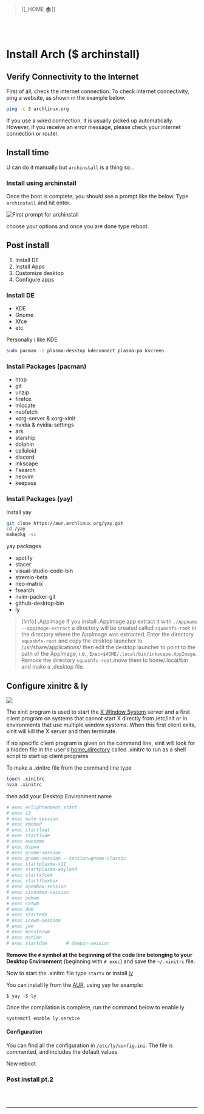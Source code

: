 > [[_HOME 🏠]]

</br></br>

# Install Arch ($ archinstall)

## Verify Connectivity to the Internet

First of all, check the internet connection. To check internet connectivity, ping a website, as shown in the example below.

```bash
ping -c 3 archlinux.org
```


If you use a wired connection, it is usually picked up automatically. However, if you receive an error message, please check your internet connection or router.

## Install time

U can do it manually but `archinstall` is a thing so...

### Install using archinstall

Once the boot is complete, you should see a prompt like the below. Type `archinstall` and hit enter.

![First prompt for archinstall](https://www.debugpoint.com/wp-content/uploads/2022/01/image.png)


choose your options and once you are done type reboot.

## Post install

1. Install DE
2. Install Apps
3. Customize desktop
4. Configure apps

### Install DE

- KDE
- Gnome
- Xfce
- etc

Personally i like KDE

```bash
sudo pacman -S plasma-desktop kdeconnect plasma-pa kscreen
```


### Install Packages (pacman)

- htop
- git
- unzip
- firefox
- mlocate
- neofetch
- xorg-server & xorg-xinit
- nvidia & nvidia-settings
- ark
- starship
- dolphin
- celluloid
- discord
- inkscape
- Fsearch
- neovim
- keepass

### Install Packages (yay)

Install yay

```bash
git clone https://aur.archlinux.org/yay.git
cd /yay
makepkg -si
```

yay packages
- spotify
- stacer
- visual-studio-code-bin
- stremio-beta
- neo-matrix
- fsearch
- nvim-packer-git
- github-desktop-bin
- ly


> [!info] .Appimage
> If you install .AppImage app extract it with `./Appname --appimage-extract` a directory will be created called `squashfs-root` in the directory where the AppImage was extracted. Enter the directory `squashfs-root` and copy the desktop launcher to /usr/share/applications/ then edit the desktop launcher to point to the path of the AppImage, i.e., `Exec=$HOME/.local/bin/inkscape.AppImage`. Remove the directory `squashfs-root`.move them to home/.local/bin and make a .desktop file.



## Configure xinitrc & ly

![](https://user-images.githubusercontent.com/5473047/88958888-65efbf80-d2a1-11ea-8ae5-3f263bce9cce.png)


The xinit program is used to start the [X Window System](https://wiki.debian.org/XWindowSystem) server and a first client program on systems that cannot start X directly from /etc/init or in environments that use multiple window systems. When this first client exits, xinit will kill the X server and then terminate.

If no specific client program is given on the command line, xinit will look for a hidden file in the user's [home_directory](https://wiki.debian.org/home_directory) called .xinitrc to run as a shell script to start up client programs

To make a .xinitrc file from the command line type

```bash
touch .xinitrc
nvim .xinitrc
```

then add your Desktop Environment name

```bash
# exec enlightenment_start
# exec i3
# exec mate-session
# exec xmonad
# exec startlxqt
# exec startlxde
# exec awesome
# exec bspwm
# exec gnome-session
# exec gnome-session --session=gnome-classic
# exec startplasma-x11
# exec startplasma-wayland
# exec startxfce4
# exec startfluxbox
# exec openbox-session
# exec cinnamon-session
# exec pekwm
# exec catwm
# exec dwm
# exec startede
# exec icewm-session
# exec jwm
# exec monsterwm
# exec notion
# exec startdde       # deepin-session
```

**Remove the `#` symbol at the beginning of the code line belonging to your Desktop Environment** (beginning with `# exec`) and save the `~/.xinitrc` file.

Now to start the .xinitrc file type `startx` or install [ly](https://github.com/fairyglade/ly)

You can install ly from the [AUR](https://aur.archlinux.org/packages/ly), using yay for example:

```
$ yay -S ly
```

Once the compilation is complete, run the command below to enable ly

`systemctl enable ly.service`

#### Configuration

You can find all the configuration in `/etc/ly/config.ini`. The file is commented, and includes the default values.

Now reboot

### Post install pt.2


</br></br>

---